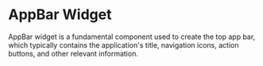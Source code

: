 # AppBar Widget

 AppBar widget is a fundamental component used to create the top app bar, which typically contains the application's title, navigation icons, action buttons, and other relevant information. 

 
